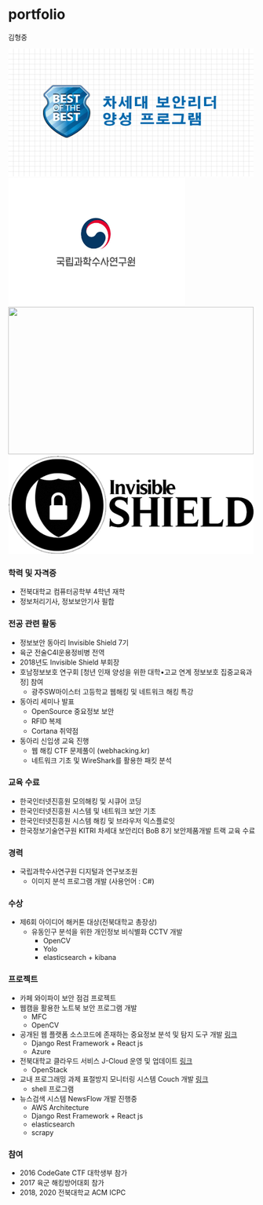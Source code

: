 # portfolio

김형중

<img src='https://github.com/khj0209/portfolio/blob/main/image/BoB%EB%A1%9C%EA%B3%A0.png' width="500" height="260">
<img src='https://github.com/khj0209/portfolio/blob/main/image/%EA%B5%AD%EA%B3%BC%EC%88%98%20%EB%A1%9C%EA%B3%A0.jpg' width="360" height="260">
<img src='https://github.com/jcloud-devops/jcloud-devops.github.io/blob/master/images/logo.svg' width="500" height="300">
<img src='https://github.com/khj0209/portfolio/blob/main/image/is%EB%A1%9C%EA%B3%A0.png' width="500" height="200">

### 학력 및 자격증
+ 전북대학교 컴퓨터공학부 4학년 재학
+ 정보처리기사, 정보보안기사 필합

### 전공 관련 활동
+ 정보보안 동아리 Invisible Shield 7기
+ 육군 전술C4I운용정비병 전역
+ 2018년도 Invisible Shield 부회장
+ 호남정보보호 연구회 [청년 인재 양성을 위한 대학•고교 연계 정보보호 집중교육과정] 참여
  - 광주SW마이스터 고등학교 웹해킹 및 네트워크 해킹 특강
+ 동아리 세미나 발표
  - OpenSource 중요정보 보안
  - RFID 복제
  - Cortana 취약점
+ 동아리 신입생 교육 진행
  - 웹 해킹 CTF 문제풀이 (webhacking.kr)
  - 네트워크 기초 및 WireShark를 활용한 패킷 분석

### 교육 수료
+ 한국인터넷진흥원 모의해킹 및 시큐어 코딩
+ 한국인터넷진흥원 시스템 및 네트워크 보안 기초
+ 한국인터넷진흥원 시스템 해킹 및 브라우저 익스플로잇
+ 한국정보기술연구원 KITRI 차세대 보안리더 BoB 8기 보안제품개발 트랙 교육 수료

### 경력
+ 국립과학수사연구원 디지털과 연구보조원
  - 이미지 분석 프로그램 개발 (사용언어 : C#)

### 수상
+ 제6회 아이디어 해커톤 대상(전북대학교 총장상)
  - 유동인구 분석을 위한 개인정보 비식별화 CCTV 개발
    - OpenCV
    - Yolo
    - elasticsearch + kibana

### 프로젝트
+ 카페 와이파이 보안 점검 프로젝트
+ 웹캠을 활용한 노트북 보안 프로그램 개발
  - MFC
  - OpenCV
+ 공개된 웹 플랫폼 소스코드에 존재하는 중요정보 분석 및 탐지 도구 개발 [링크]()
  - Django Rest Framework + React js
  - Azure
+ 전북대학교 클라우드 서비스 J-Cloud 운영 및 업데이트 [링크](https://jcloud-devops.github.io/index.html)
  - OpenStack
+ 교내 프로그래밍 과제 표절방지 모니터링 시스템 Couch 개발 [링크](https://github.com/hyunchan-park/Couch)
  - shell 프로그램
+ 뉴스검색 시스템 NewsFlow 개발 진행중
  - AWS Architecture
  - Django Rest Framework + React js
  - elasticsearch
  - scrapy

### 참여
+ 2016 CodeGate CTF 대학생부 참가
+ 2017 육군 해킹방어대회 참가
+ 2018, 2020 전북대학교 ACM ICPC
